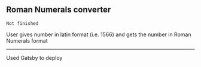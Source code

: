 ## Roman Numerals converter 

```Not finished```

User gives number in latin format (i.e. 1566) and gets the number in Roman Numerals format
___

Used Gatsby to deploy